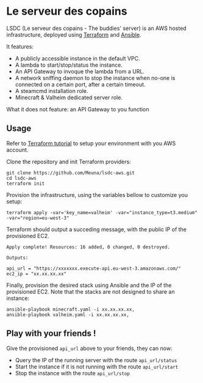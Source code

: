 Le serveur des copains
======================

LSDC (Le serveur des copains - The buddies' server) is an AWS hosted
infrastructure, deployed using [Terraform](https://www.terraform.io/) and
[Ansible](https://www.ansible.com/).

It features:

*   A publicly accessible instance in the default VPC.
*   A lambda to start/stop/status the instance.
*   An API Gateway to invoque the lambda from a URL.
*   A network sniffing daemon to stop the instance when no-one is connected on a
    certain port, after a certain timeout.
*   A steamcmd installation role.
*   Minecraft & Valheim dedicated server role.

What it does not feature: an API Gateway to you function

Usage
-----

Refer to [Terraform tutorial](https://learn.hashicorp.com/collections/terraform/aws-get-started)
to setup your environment with you AWS account.

Clone the repository and init Terraform providers:

    git clone https://github.com/Meuna/lsdc-aws.git
    cd lsdc-aws
    terraform init

Provision the infrastructure, using the variables bellow to customize you setup:

    terraform apply -var='key_name=valheim' -var="instance_type=t3.medium" -var="region=eu-west-3"

Terraform should output a succeding message, with the public IP of the
provisioned EC2.

    Apply complete! Resources: 16 added, 0 changed, 0 destroyed.

    Outputs:

    api_url = "https://xxxxxxx.execute-api.eu-west-3.amazonaws.com/"
    ec2_ip = "xx.xx.xx.xx"

Finally, provision the desired stack using Ansible and the IP of the provisioned
EC2. Note that the stacks are not designed to share an instance:

    ansible-playbook minecraft.yaml -i xx.xx.xx.xx,
    ansible-playbook valheim.yaml -i xx.xx.xx.xx,

Play with your friends !
------------------------

Give the provisioned `api_url` above to your friends, they can now:

*   Query the IP of the running server with the route `api_url/status`
*   Start the instance if it is not running with the route `api_url/start`
*   Stop the instance with the route `api_url/stop`
